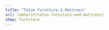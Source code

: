 ```yaml
---
title: "Talon Furniture & Mattress"
url: /amherst/talon-furniture-and-mattress/
shop: furniture
---
```

